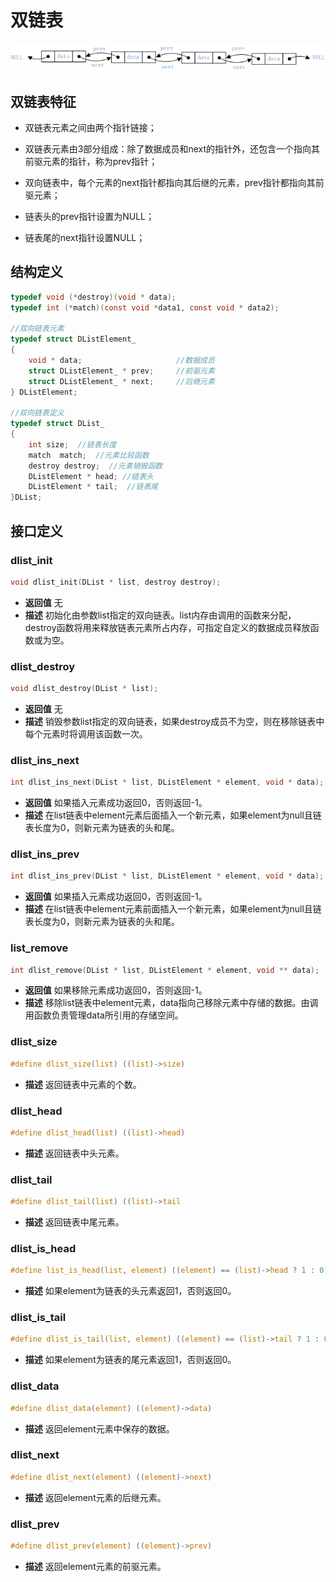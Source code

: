 # 双链表

<img src="https://github.com/sanzhiyan518/datastructure/blob/master/imgs/dlist.png" />

## 双链表特征

* 双链表元素之间由两个指针链接；

* 双链表元素由3部分组成：除了数据成员和next的指针外，还包含一个指向其前驱元素的指针，称为prev指针；

* 双向链表中，每个元素的next指针都指向其后继的元素，prev指针都指向其前驱元素；

* 链表头的prev指针设置为NULL；

* 链表尾的next指针设置NULL；

## 结构定义

``` c
typedef void (*destroy)(void * data);
typedef int (*match)(const void *data1, const void * data2);

//双向链表元素
typedef struct DListElement_
{
    void * data;                     //数据成员
    struct DListElement_ * prev;     //前驱元素
    struct DListElement_ * next;     //后继元素
} DListElement;

//双向链表定义
typedef struct DList_
{
    int size;  //链表长度
    match  match;  //元素比较函数
    destroy destroy;  //元素销毁函数
    DListElement * head; //链表头
    DListElement * tail;  //链表尾
}DList;

``` 

## 接口定义

### dlist_init
``` c
void dlist_init(DList * list, destroy destroy);
```
* **返回值** 无
* **描述** 初始化由参数list指定的双向链表。list内存由调用的函数来分配，destroy函数将用来释放链表元素所占内存，可指定自定义的数据成员释放函数或为空。

### dlist_destroy
``` c
void dlist_destroy(DList * list);
```
* **返回值** 无
* **描述** 销毁参数list指定的双向链表，如果destroy成员不为空，则在移除链表中每个元素时将调用该函数一次。

### dlist_ins_next
``` c
int dlist_ins_next(DList * list, DListElement * element, void * data);
```
* **返回值** 如果插入元素成功返回0，否则返回-1。
* **描述** 在list链表中element元素后面插入一个新元素，如果element为null且链表长度为0，则新元素为链表的头和尾。

### dlist_ins_prev
``` c
int dlist_ins_prev(DList * list, DListElement * element, void * data);
```
* **返回值** 如果插入元素成功返回0，否则返回-1。
* **描述** 在list链表中element元素前面插入一个新元素，如果element为null且链表长度为0，则新元素为链表的头和尾。


### list_remove
``` c
int dlist_remove(DList * list, DListElement * element, void ** data);
```
* **返回值** 如果移除元素成功返回0，否则返回-1。
* **描述** 移除list链表中element元素，data指向己移除元素中存储的数据。由调用函数负责管理data所引用的存储空间。

### dlist_size
```c
#define dlist_size(list) ((list)->size)
```
* **描述** 返回链表中元素的个数。

### dlist_head
```c
#define dlist_head(list) ((list)->head)
```
* **描述** 返回链表中头元素。

### dlist_tail
```c
#define dlist_tail(list) ((list)->tail
```
* **描述** 返回链表中尾元素。

### dlist_is_head
```c
#define list_is_head(list, element) ((element) == (list)->head ? 1 : 0)
```
* **描述** 如果element为链表的头元素返回1，否则返回0。

### dlist_is_tail
```c
#define dlist_is_tail(list, element) ((element) == (list)->tail ? 1 : 0)
```
* **描述** 如果element为链表的尾元素返回1，否则返回0。

### dlist_data
```c
#define dlist_data(element) ((element)->data)
```
* **描述** 返回element元素中保存的数据。

### dlist_next
```c
#define dlist_next(element) ((element)->next)
```
* **描述** 返回element元素的后继元素。

### dlist_prev
```c
#define dlist_prev(element) ((element)->prev)
```
* **描述** 返回element元素的前驱元素。
